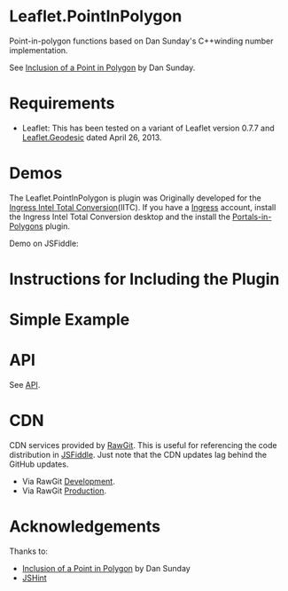 # Leaflet.PointInPolygon
Point-in-polygon functions based on Dan Sunday's C++winding number implementation.  

See [Inclusion of a Point in Polygon](http://geomalgorithms.com/a03-_inclusion.html) by Dan Sunday.

# Requirements
* Leaflet:  This has been tested on a variant of Leaflet version 0.7.7 and [Leaflet.Geodesic](https://github.com/Fragger/Leaflet.Geodesic) dated April 26, 2013.

# Demos
The Leaflet.PointInPolygon is plugin was Originally developed for the [Ingress Intel Total Conversion](https://iitc.me/)(IITC). 
If you have a [Ingress](https://ingress.com/) account, install the Ingress Intel Total Conversion desktop and 
the install the [Portals-in-Polygons](https://github.com/hayeswise/iitc-portalsinpolygons) plugin.

Demo on JSFiddle: 

# Instructions for Including the Plugin

# Simple Example

# API
See [API](https://github.com/hayeswise/Leaflet.PointInPolygon/blob/master/wise-leaflet-pip.md).

# CDN
CDN services provided by [RawGit](http://rawgit.com/).  This is useful for referencing the code distribution in [JSFiddle](https://jsfiddle.net).  Just note that the CDN updates lag behind the GitHub updates.
* Via RawGit [Development](https://rawgit.com/hayeswise/Leaflet.PointInPolygon/master/wise-leaflet-pip.js).
* Via RawGit [Production](https://cdn.rawgit.com/hayeswise/Leaflet.PointInPolygon/master/wise-leaflet-pip.js).

# Acknowledgements
Thanks to:
* [Inclusion of a Point in Polygon](http://geomalgorithms.com/a03-_inclusion.html) by Dan Sunday
* [JSHint](http://jshint.com/)
